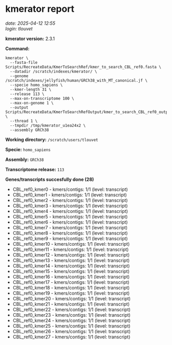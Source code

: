 # kmerator report
*date: 2025-04-12 12:55*  
*login: tlouvet*

**kmerator version:** 2.3.1

**Command:**

```
kmerator \
  --fasta-file Scripts/RecreateData/KmerToSearchRef/kmer_to_search_CBL_ref0.fasta \
  --datadir /scratch/indexes/kmerator/ \
  --genome /scratch/indexes/jellyfish/human/GRCh38_with_MT_canonical.jf \
  --specie homo_sapiens \
  --kmer-length 31 \
  --release 113 \
  --max-on-transcriptome 100 \
  --max-on-genome 1 \
  --output Scripts/RecreateData/KmerToSearchRefOutput/kmer_to_search_CBL_ref0_output \
  --thread 1 \
  --tmpdir /tmp/kmerator_u1ea24x2 \
  --assembly GRCh38
```

**Working directory:** `/scratch/users/tlouvet`

**Specie:** `homo_sapiens`

**Assembly:** `GRCh38`

**Transcriptome release:** `113`

**Genes/transcripts succesfully done (28)**

- CBL_ref0_kmer0 - kmers/contigs: 1/1 (level: transcript)
- CBL_ref0_kmer1 - kmers/contigs: 1/1 (level: transcript)
- CBL_ref0_kmer2 - kmers/contigs: 1/1 (level: transcript)
- CBL_ref0_kmer3 - kmers/contigs: 1/1 (level: transcript)
- CBL_ref0_kmer4 - kmers/contigs: 1/1 (level: transcript)
- CBL_ref0_kmer5 - kmers/contigs: 1/1 (level: transcript)
- CBL_ref0_kmer6 - kmers/contigs: 1/1 (level: transcript)
- CBL_ref0_kmer7 - kmers/contigs: 1/1 (level: transcript)
- CBL_ref0_kmer8 - kmers/contigs: 1/1 (level: transcript)
- CBL_ref0_kmer9 - kmers/contigs: 1/1 (level: transcript)
- CBL_ref0_kmer10 - kmers/contigs: 1/1 (level: transcript)
- CBL_ref0_kmer11 - kmers/contigs: 1/1 (level: transcript)
- CBL_ref0_kmer12 - kmers/contigs: 1/1 (level: transcript)
- CBL_ref0_kmer13 - kmers/contigs: 1/1 (level: transcript)
- CBL_ref0_kmer14 - kmers/contigs: 1/1 (level: transcript)
- CBL_ref0_kmer15 - kmers/contigs: 1/1 (level: transcript)
- CBL_ref0_kmer16 - kmers/contigs: 1/1 (level: transcript)
- CBL_ref0_kmer17 - kmers/contigs: 1/1 (level: transcript)
- CBL_ref0_kmer18 - kmers/contigs: 1/1 (level: transcript)
- CBL_ref0_kmer19 - kmers/contigs: 1/1 (level: transcript)
- CBL_ref0_kmer20 - kmers/contigs: 1/1 (level: transcript)
- CBL_ref0_kmer21 - kmers/contigs: 1/1 (level: transcript)
- CBL_ref0_kmer22 - kmers/contigs: 1/1 (level: transcript)
- CBL_ref0_kmer23 - kmers/contigs: 1/1 (level: transcript)
- CBL_ref0_kmer24 - kmers/contigs: 1/1 (level: transcript)
- CBL_ref0_kmer25 - kmers/contigs: 1/1 (level: transcript)
- CBL_ref0_kmer26 - kmers/contigs: 1/1 (level: transcript)
- CBL_ref0_kmer27 - kmers/contigs: 1/1 (level: transcript)
